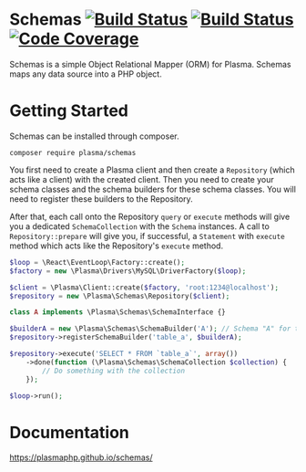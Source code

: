 # Schemas [![Build Status](https://travis-ci.org/PlasmaPHP/schemas.svg?branch=master)](https://travis-ci.org/PlasmaPHP/schemas) [![Build Status](https://scrutinizer-ci.com/g/PlasmaPHP/schemas/badges/build.png?b=master)](https://scrutinizer-ci.com/g/PlasmaPHP/schemas/build-status/master) [![Code Coverage](https://scrutinizer-ci.com/g/PlasmaPHP/schemas/badges/coverage.png?b=master)](https://scrutinizer-ci.com/g/PlasmaPHP/schemas/?branch=master)

Schemas is a simple Object Relational Mapper (ORM) for Plasma. Schemas maps any data source into a PHP object.

# Getting Started
Schemas can be installed through composer.

```
composer require plasma/schemas
```

You first need to create a Plasma client and then create a `Repository` (which acts like a client) with the created client.
Then you need to create your schema classes and the schema builders for these schema classes. You will need to register these builders to the Repository.

After that, each call onto the Repository `query` or `execute` methods will give you a dedicated `SchemaCollection` with the `Schema` instances.
A call to `Repository::prepare` will give you, if successful, a `Statement` with `execute` method which acts like the Repository's `execute` method.

```php
$loop = \React\EventLoop\Factory::create();
$factory = new \Plasma\Drivers\MySQL\DriverFactory($loop);

$client = \Plasma\Client::create($factory, 'root:1234@localhost');
$repository = new \Plasma\Schemas\Repository($client);

class A implements \Plasma\Schemas\SchemaInterface {}

$builderA = new \Plasma\Schemas\SchemaBuilder('A'); // Schema "A" for the database table "table_a"
$repository->registerSchemaBuilder('table_a', $builderA);

$repository->execute('SELECT * FROM `table_a`', array())
    ->done(function (\Plasma\Schemas\SchemaCollection $collection) {
        // Do something with the collection
    });

$loop->run();
```

# Documentation
https://plasmaphp.github.io/schemas/

